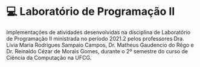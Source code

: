 # 💻 Laboratório de Programação II
Implementações de atividades desenvolvidas na disciplina de Laboratório de Programação II ministrada no período 2021.2 pelos professores Dra. Lívia Maria Rodrigues Sampaio Campos, Dr. Matheus Gaudencio do Rêgo e Dr. Reinaldo Cézar de Morais Gomes, durante o 2º semestre do curso de Ciência da Computação na UFCG.